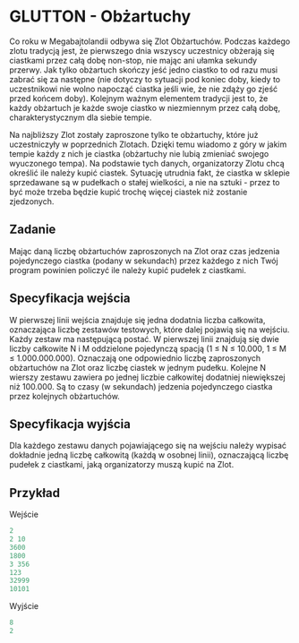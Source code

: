 # GLUTTON - Obżartuchy

Co roku w Megabajtolandii odbywa się Zlot Obżartuchów. Podczas każdego zlotu tradycją jest, że pierwszego dnia wszyscy uczestnicy obżerają się ciastkami przez całą dobę non-stop, nie mając ani ułamka sekundy przerwy. Jak tylko obżartuch skończy jeść jedno ciastko to od razu musi zabrać się za następne (nie dotyczy to sytuacji pod koniec doby, kiedy to uczestnikowi nie wolno napocząć ciastka jeśli wie, że nie zdąży go zjeść przed końcem doby). Kolejnym ważnym elementem tradycji jest to, że każdy obżartuch je każde swoje ciastko w niezmiennym przez całą dobę, charakterystycznym dla siebie tempie.

Na najbliższy Zlot zostały zaproszone tylko te obżartuchy, które już uczestniczyły w poprzednich Zlotach. Dzięki temu wiadomo z góry w jakim tempie każdy z nich je ciastka (obżartuchy nie lubią zmieniać swojego wyuczonego tempa). Na podstawie tych danych, organizatorzy Zlotu chcą określić ile należy kupić ciastek. Sytuację utrudnia fakt, że ciastka w sklepie sprzedawane są w pudełkach o stałej wielkości, a nie na sztuki - przez to być może trzeba będzie kupić trochę więcej ciastek niż zostanie zjedzonych.

## Zadanie

Mając daną liczbę obżartuchów zaproszonych na Zlot oraz czas jedzenia pojedynczego ciastka (podany w sekundach) przez każdego z nich Twój program powinien policzyć ile należy kupić pudełek z ciastkami.

## Specyfikacja wejścia

W pierwszej linii wejścia znajduje się jedna dodatnia liczba całkowita, oznaczająca liczbę zestawów testowych, które dalej pojawią się na wejściu. Każdy zestaw ma następującą postać. W pierwszej linii znajdują się dwie liczby całkowite N i M oddzielone pojedynczą spacją (1 ≤ N ≤ 10.000, 1 ≤ M ≤ 1.000.000.000). Oznaczają one odpowiednio liczbę zaproszonych obżartuchów na Zlot oraz liczbę ciastek w jednym pudełku. Kolejne N wierszy zestawu zawiera po jednej liczbie całkowitej dodatniej niewiększej niż 100.000. Są to czasy (w sekundach) jedzenia pojedynczego ciastka przez kolejnych obżartuchów.

## Specyfikacja wyjścia

Dla każdego zestawu danych pojawiającego się na wejściu należy wypisać dokładnie jedną liczbę całkowitą (każdą w osobnej linii), oznaczającą liczbę pudełek z ciastkami, jaką organizatorzy muszą kupić na Zlot.

## Przykład

Wejście
```c++
2
2 10
3600
1800
3 356
123
32999
10101
```
Wyjście
```c++
8
2
```

